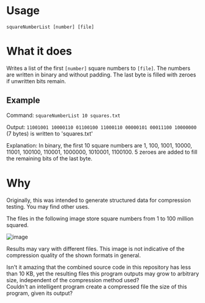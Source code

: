 # Usage

`squareNumberList [number] [file]`

# What it does

Writes a list of the first `[number]` square numbers to `[file]`. The numbers are written in binary and without padding. The last byte is filled with zeroes if unwritten bits remain.

## Example

Command: `squareNumberList 10 squares.txt`

Output: `11001001 10000110 01100100 11000110 00000101 00011100 10000000` (7 bytes) is written to 'squares.txt'

Explanation: In binary, the first 10 square numbers are 1, 100, 1001, 10000, 11001, 100100, 110001, 1000000, 1010001, 1100100. 5 zeroes are added to fill the remaining bits of the last byte.

# Why

Originally, this was intended to generate structured data for compression testing. You may find other uses.

The files in the following image store square numbers from 1 to 100 million squared.

![image](https://github.com/user-attachments/assets/c13a1213-69e1-4db0-bd7d-240e6460b0fb)

Results may vary with different files. This image is not indicative of the compression quality of the shown formats in general.

Isn't it amazing that the combined source code in this repository has less than 10 KB, yet the resulting files this program outputs may grow to arbitrary size, independent of the compression method used?\
Couldn't an intelligent program create a compressed file the size of this program, given its output?
